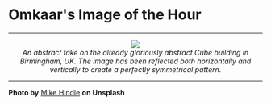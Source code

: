 # Omkaar's Image of the Hour

---

<div align="center">

<a href="https://unsplash.com/photos/symmetrical-buildings-against-a-bright-sky-ruxiQB8sC0g">
  <img src="https://images.unsplash.com/photo-1752408494691-a254a06a7eba?crop=entropy&cs=tinysrgb&fit=max&fm=jpg&ixid=M3w3NjA2Nzh8MHwxfHJhbmRvbXx8fHx8fHx8fDE3NTQ0MzEyMDB8&ixlib=rb-4.1.0&q=80&w=1080" style="max-width:100%; height:auto;">
</a>

<br>
<i>An abstract take on the already gloriously abstract Cube building in Birmingham, UK. The image has been reflected both horizontally and vertically to create a perfectly symmetrical pattern.</i>

</div>

---

**Photo by** [Mike Hindle](https://unsplash.com/@mikehindle) **on Unsplash**

